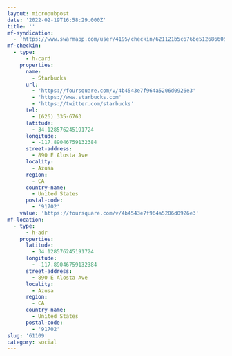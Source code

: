 ```yaml
---
layout: micropubpost
date: '2022-02-19T16:58:29.000Z'
title: ''
mf-syndication:
  - 'https://www.swarmapp.com/user/4195/checkin/621121b5c676be5126866051'
mf-checkin:
  - type:
      - h-card
    properties:
      name:
        - Starbucks
      url:
        - 'https://foursquare.com/v/4b4543e7f964a5206d0926e3'
        - 'https://www.starbucks.com'
        - 'https://twitter.com/starbucks'
      tel:
        - (626) 335-6763
      latitude:
        - 34.128576245191724
      longitude:
        - -117.89046759132384
      street-address:
        - 890 E Alosta Ave
      locality:
        - Azusa
      region:
        - CA
      country-name:
        - United States
      postal-code:
        - '91702'
    value: 'https://foursquare.com/v/4b4543e7f964a5206d0926e3'
mf-location:
  - type:
      - h-adr
    properties:
      latitude:
        - 34.128576245191724
      longitude:
        - -117.89046759132384
      street-address:
        - 890 E Alosta Ave
      locality:
        - Azusa
      region:
        - CA
      country-name:
        - United States
      postal-code:
        - '91702'
slug: '61109'
category: social
---
```

